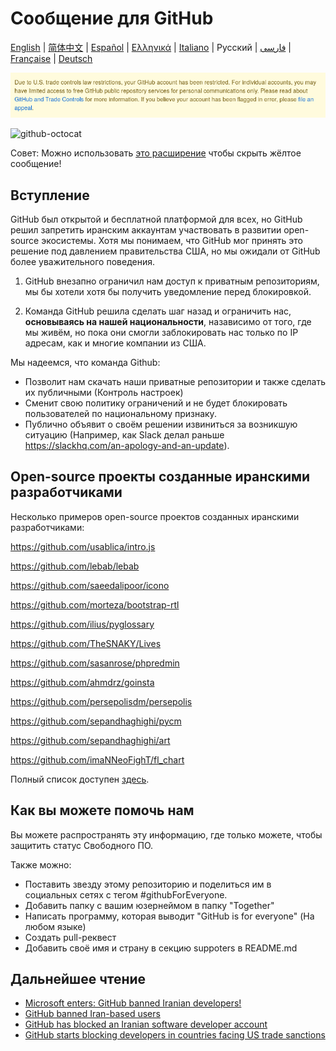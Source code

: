 # Сообщение для GitHub

[English](./README.md) | [简体中文](./README-CN.md) | [Español](./README-ES.md) | [Ελληνικά](./README-GR.md) | [Italiano](./README-IT.md) | Русский | [فارسی](./README-PER.md) | [Française](./README-FR.md) | [Deutsch](./README-DE.md)

![alt text](./message.png)

![github-octocat](https://user-images.githubusercontent.com/16706911/61997137-7aa7df00-b0b2-11e9-97f1-f452855fe21c.png)


Совет: Можно использовать [это расширение](https://github.com/MohamadKh75/ShutHub) чтобы скрыть жёлтое сообщение!

## Вступление

GitHub был открытой и бесплатной платформой для всех, но GitHub решил запретить иранским аккаунтам участвовать в развитии open-source экосистемы. Хотя мы понимаем, что GitHub мог принять это решение под давлением правительства США, но мы ожидали от GitHub более уважительного поведения.

1. GitHub внезапно ограничил нам доступ к приватным репозиториям, мы бы хотели хотя бы получить уведомление перед блокировкой.

2. Команда GitHub решила сделать шаг назад и ограничить нас, **основываясь на нашей национальности**, назависимо от того, где мы живём, но пока они смогли заблокировать нас только по IP адресам, как и многие компании из США.

Мы надеемся, что команда Github:

- Позволит нам скачать наши приватные репозитории и также сделать их публичными (Контроль настроек)
- Сменит свою политику ограничений и не будет блокировать пользователей по национальному признаку.
- Публично объявит о своём решении извиниться за возникшую ситуацию (Например, как Slack делал раньше https://slackhq.com/an-apology-and-an-update).

## Open-source проекты созданные иранскими разработчиками

Несколько примеров open-source проектов созданных иранскими разработчиками:

https://github.com/usablica/intro.js

https://github.com/lebab/lebab

https://github.com/saeedalipoor/icono

https://github.com/morteza/bootstrap-rtl

https://github.com/ilius/pyglossary

https://github.com/TheSNAKY/Lives

https://github.com/sasanrose/phpredmin

https://github.com/ahmdrz/goinsta

https://github.com/persepolisdm/persepolis

https://github.com/sepandhaghighi/pycm

https://github.com/sepandhaghighi/art

https://github.com/imaNNeoFighT/fl_chart

Полный список доступен [здесь](https://github.com/mohebifar/made-in-iran).

## Как вы можете помочь нам

Вы можете распространять эту информацию, где только можете, чтобы защитить статус Свободного ПО.

Также можно:

- Поставить звезду этому репозиторию и поделиться им в социальных сетях с тегом #githubForEveryone.
- Добавить папку с вашим юзернеймом в папку "Together"
- Написать программу, которая выводит "GitHub is for everyone" (На любом языке)
- Создать pull-реквест
- Добавить своё имя и страну в секцию suppoters в README.md

## Дальнейшее чтение

- [Microsoft enters: GitHub banned Iranian developers!](https://medium.com/@d.aliyamini/microsoft-enters-github-banned-iranian-developers-843f7c60a146)
- [GitHub banned Iran-based users](https://financialtribune.com/articles/sci-tech/99111/github-bans-iran-based-users)
- [GitHub has blocked an Iranian software developer account](https://hub.packtpub.com/github-has-blocked-an-iranian-software-developers-account)
- [GitHub starts blocking developers in countries facing US trade sanctions](https://www.zdnet.com/article/github-starts-blocking-developers-in-countries-facing-us-trade-sanctions)
